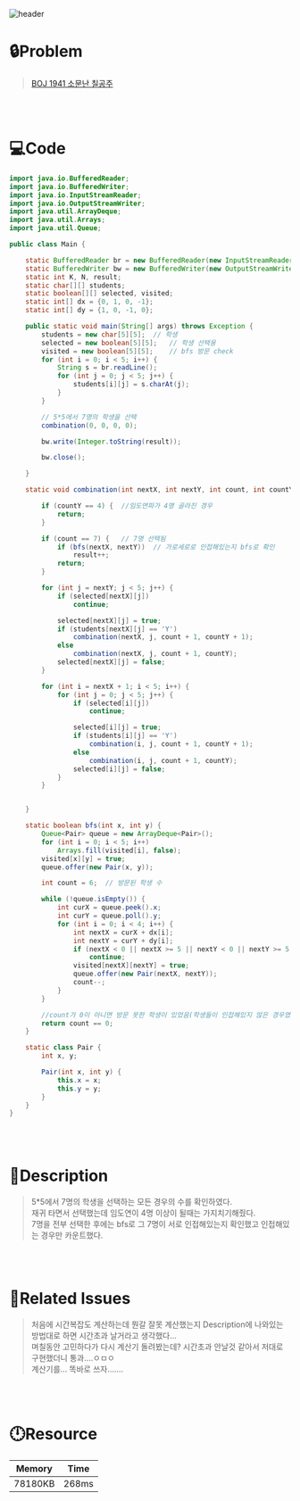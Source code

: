 ![header](https://capsule-render.vercel.app/api?type=waving&height=200&color=0:FF658D,100:FFCB32&text=BOJ%201941&fontColor=FFFFFF&fontAlign=80&fontAlignY=35&fontSize=50)

# **🔒Problem**

> [BOJ 1941 소문난 칠공주](https://www.acmicpc.net/problem/1941)

<br>
<br>

# **💻Code**

```java
import java.io.BufferedReader;
import java.io.BufferedWriter;
import java.io.InputStreamReader;
import java.io.OutputStreamWriter;
import java.util.ArrayDeque;
import java.util.Arrays;
import java.util.Queue;

public class Main {

    static BufferedReader br = new BufferedReader(new InputStreamReader(System.in));
    static BufferedWriter bw = new BufferedWriter(new OutputStreamWriter(System.out));
    static int K, N, result;
    static char[][] students;
    static boolean[][] selected, visited;
    static int[] dx = {0, 1, 0, -1};
    static int[] dy = {1, 0, -1, 0};

    public static void main(String[] args) throws Exception {
        students = new char[5][5];  // 학생
        selected = new boolean[5][5];   // 학생 선택용
        visited = new boolean[5][5];    // bfs 방문 check
        for (int i = 0; i < 5; i++) {
            String s = br.readLine();
            for (int j = 0; j < 5; j++) {
                students[i][j] = s.charAt(j);
            }
        }

        // 5*5에서 7명의 학생을 선택
        combination(0, 0, 0, 0);

        bw.write(Integer.toString(result));

        bw.close();

    }

    static void combination(int nextX, int nextY, int count, int countY) {

        if (countY == 4) {  //임도연파가 4명 골라진 경우
            return;
        }

        if (count == 7) {   // 7명 선택됨
            if (bfs(nextX, nextY))  // 가로세로로 인접해있는지 bfs로 확인
                result++;
            return;
        }

        for (int j = nextY; j < 5; j++) {
            if (selected[nextX][j])
                continue;

            selected[nextX][j] = true;
            if (students[nextX][j] == 'Y')
                combination(nextX, j, count + 1, countY + 1);
            else
                combination(nextX, j, count + 1, countY);
            selected[nextX][j] = false;
        }

        for (int i = nextX + 1; i < 5; i++) {
            for (int j = 0; j < 5; j++) {
                if (selected[i][j])
                    continue;

                selected[i][j] = true;
                if (students[i][j] == 'Y')
                    combination(i, j, count + 1, countY + 1);
                else
                    combination(i, j, count + 1, countY);
                selected[i][j] = false;
            }
        }


    }

    static boolean bfs(int x, int y) {
        Queue<Pair> queue = new ArrayDeque<Pair>();
        for (int i = 0; i < 5; i++)
            Arrays.fill(visited[i], false);
        visited[x][y] = true;
        queue.offer(new Pair(x, y));

        int count = 6;  // 방문된 학생 수

        while (!queue.isEmpty()) {
            int curX = queue.peek().x;
            int curY = queue.poll().y;
            for (int i = 0; i < 4; i++) {
                int nextX = curX + dx[i];
                int nextY = curY + dy[i];
                if (nextX < 0 || nextX >= 5 || nextY < 0 || nextY >= 5 || !selected[nextX][nextY] || visited[nextX][nextY])
                    continue;
                visited[nextX][nextY] = true;
                queue.offer(new Pair(nextX, nextY));
                count--;
            }
        }

        //count가 0이 아니면 방문 못한 학생이 있었음(학생들이 인접해있지 않은 경우였음)
        return count == 0;
    }

    static class Pair {
        int x, y;

        Pair(int x, int y) {
            this.x = x;
            this.y = y;
        }
    }
}

```

<br>
<br>

# **🔑Description**

> 5\*5에서 7명의 학생을 선택하는 모든 경우의 수를 확인하였다.\
> 재귀 타면서 선택했는데 임도연이 4명 이상이 될때는 가지치기해줬다.\
> 7명을 전부 선택한 후에는 bfs로 그 7명이 서로 인접해있는지 확인했고 인접해있는 경우만 카운트했다.

<br>
<br>

# **📑Related Issues**

> 처음에 시간복잡도 계산하는데 뭔갈 잘못 계산했는지 Description에 나와있는 방법대로 하면 시간초과 날거라고 생각했다...\
> 며칠동안 고민하다가 다시 계산기 돌려봤는데? 시간초과 안날것 같아서 저대로 구현했더니 통과....ㅇㅁㅇ\
> 계산기를... 똑바로 쓰자.......

<br>
<br>

# **🕛Resource**

| Memory  | Time  |
| ------- | ----- |
| 78180KB | 268ms |
